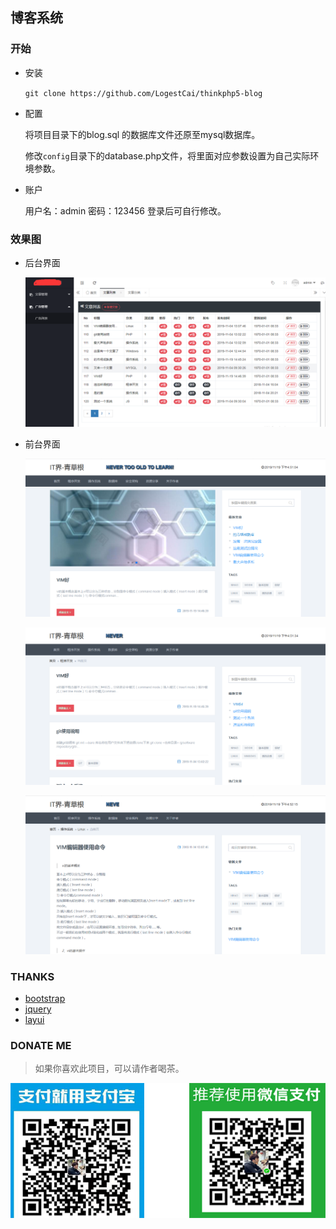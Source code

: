 ## 博客系统

### 开始

* 安装  

  `git clone https://github.com/LogestCai/thinkphp5-blog`  

* 配置

  将项目目录下的blog.sql 的数据库文件还原至mysql数据库。

  修改`config`目录下的database.php文件，将里面对应参数设置为自己实际环境参数。

* 账户

  用户名：admin 密码：123456   登录后可自行修改。

### 效果图

- 后台界面

  ![001](https://raw.githubusercontent.com/LogestCai/thinkphp5-blog/master/images/002.png)

- 前台界面

  

  ![003](https://raw.githubusercontent.com/LogestCai/thinkphp5-blog/master/images/003.png)

  

  ![004](https://raw.githubusercontent.com/LogestCai/thinkphp5-blog/master/images/004.png)
  
  ![002](https://raw.githubusercontent.com/LogestCai/thinkphp5-blog/master/images/001.png)
  
  

### THANKS

- [bootstrap](https://www.bootcss.com)
- [jquery](https://jquery.com)
- [layui](https://www.layui.com)

### DONATE ME

> 如果你喜欢此项目，可以请作者喝茶。

![005](https://raw.githubusercontent.com/LogestCai/thinkphp5-blog/master/images/005.png)


